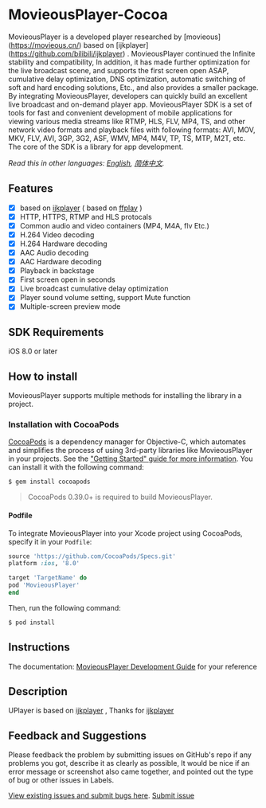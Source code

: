 # MovieousPlayer-Cocoa

MovieousPlayer is a developed player researched by [movieous] (https://movieous.cn/) based on [ijkplayer] (https://github.com/bilibili/ijkplayer) . MovieousPlayer continued the Infinite stability and compatibility, In addition, it has made further optimization for the live broadcast scene, and supports the first screen open ASAP, cumulative delay optimization, DNS optimization, automatic switching of soft and hard encoding solutions, Etc., and also provides a smaller package. By integrating MovieousPlayer, developers can quickly build an excellent live broadcast and on-demand player app. MovieousPlayer SDK is a set of tools for fast and convenient development of mobile applications for viewing various media streams like RTMP, HLS, FLV, MP4, TS, and other network video formats and playback files with following formats: AVI, MOV, MKV, FLV, AVI, 3GP, 3G2, ASF, WMV, MP4, M4V, TP, TS, MTP, M2T, etc. The core of the SDK is a library for app development.

*Read this in other languages: [English](README.md), [简体中文](README.zh-cn.md).*

## Features

- [x] based on [ijkplayer](https://github.com/Bilibili/ijkplayer) ( based on [ffplay](http://ffmpeg.org/) )
- [x] HTTP, HTTPS, RTMP and HLS protocals 
- [x] Common audio and video containers (MP4, M4A, flv Etc.)
- [x] H.264 Video decoding
- [x] H.264 Hardware decoding
- [x] AAC Audio decoding
- [x] AAC Hardware decoding
- [x] Playback in backstage
- [x] First screen open in seconds
- [x] Live broadcast cumulative delay optimization
- [x] Player sound volume setting, support Mute function
- [x] Multiple-screen preview mode

## SDK Requirements

iOS 8.0 or later

## How to install
MovieousPlayer supports multiple methods for installing the library in a project.

### Installation with CocoaPods

[CocoaPods](http://cocoapods.org) is a dependency manager for Objective-C, which automates and simplifies the process of using 3rd-party libraries like MovieousPlayer in your projects. See the ["Getting Started" guide for more information](https://developer.movieous.cn/#/en-uk/iOS_Player?id=quick-start). You can install it with the following command:

```bash
$ gem install cocoapods
```

> CocoaPods 0.39.0+ is required to build MovieousPlayer.

#### Podfile

To integrate MovieousPlayer into your Xcode project using CocoaPods, specify it in your `Podfile`:

```ruby
source 'https://github.com/CocoaPods/Specs.git'
platform :ios, '8.0'

target 'TargetName' do
pod 'MovieousPlayer'
end
```

Then, run the following command:

```bash
$ pod install
```

## Instructions

The documentation: [MovieousPlayer Development Guide](https://developer.movieous.cn/#/iOS_Player) for your reference

## Description

UPlayer is  based on [ijkplayer](https://github.com/Bilibili/ijkplayer) , Thanks for [ijkplayer](https://github.com/Bilibili/ijkplayer)

## Feedback and Suggestions

Please feedback the problem by submitting issues on GitHub's repo if any problems you got, describe it as clearly as possible, It would be nice if an error message or screenshot also came together, and pointed out the type of bug or other issues in Labels.

[View existing issues and submit bugs here](https://github.com/movieous-team/Movieous-Docs/issues).
[Submit issue](https://github.com/movieous-team/MovieousPlayer-Cocoa-Release/issues/new)